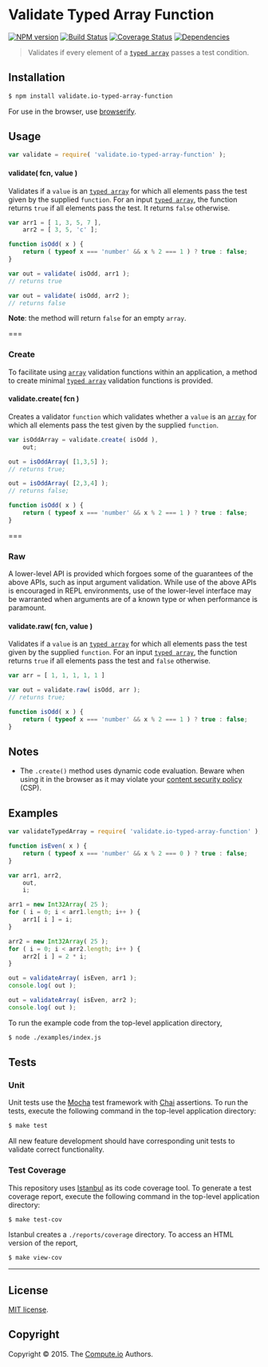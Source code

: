 Validate Typed Array Function
===
[![NPM version][npm-image]][npm-url] [![Build Status][travis-image]][travis-url] [![Coverage Status][codecov-image]][codecov-url] [![Dependencies][dependencies-image]][dependencies-url]

>  Validates if every element of a [`typed array`](https://developer.mozilla.org/en-US/docs/Web/JavaScript/Typed_arrays) passes a test condition.


## Installation

``` bash
$ npm install validate.io-typed-array-function
```

For use in the browser, use [browserify](https://github.com/substack/node-browserify).


## Usage

``` javascript
var validate = require( 'validate.io-typed-array-function' );
```

<a name="validate"></a>
#### validate( fcn, value )

Validates if a `value` is an [`typed array`](https://developer.mozilla.org/en-US/docs/Web/JavaScript/Typed_arrays) for which all elements pass the test given by the supplied `function`. For an input [`typed array`](https://developer.mozilla.org/en-US/docs/Web/JavaScript/Typed_arrays), the function returns `true` if all elements pass the test. It returns `false` otherwise.

``` javascript
var arr1 = [ 1, 3, 5, 7 ],
	arr2 = [ 3, 5, 'c' ];

function isOdd( x ) {
	return ( typeof x === 'number' && x % 2 === 1 ) ? true : false;
}

var out = validate( isOdd, arr1 );
// returns true

var out = validate( isOdd, arr2 );
// returns false

```

__Note__: the method will return `false` for an empty `array`.

===
### Create

To facilitate using [`array`](https://developer.mozilla.org/en-US/docs/Web/JavaScript/Reference/Global_Objects/Array) validation functions within an application, a method to create minimal [`typed array`](https://developer.mozilla.org/en-US/docs/Web/JavaScript/Typed_arrays) validation functions is provided.

#### validate.create( fcn )

Creates a validator `function` which validates whether a `value` is an  [`array`](https://developer.mozilla.org/en-US/docs/Web/JavaScript/Reference/Global_Objects/Array) for which all elements pass the test given by the supplied `function`.

``` javascript
var isOddArray = validate.create( isOdd ),
	out;

out = isOddArray( [1,3,5] );
// returns true;

out = isOddArray( [2,3,4] );
// returns false;

function isOdd( x ) {
	return ( typeof x === 'number' && x % 2 === 1 ) ? true : false;
}
```

===
### Raw

A lower-level API is provided which forgoes some of the guarantees of the above APIs, such as input argument validation. While use of the above APIs is encouraged in REPL environments, use of the lower-level interface may be warranted when arguments are of a known type or when performance is paramount.

#### validate.raw( fcn, value )

Validates if a `value` is an [`typed array`](https://developer.mozilla.org/en-US/docs/Web/JavaScript/Typed_arrays) for which all elements pass the test given by the supplied `function`. For an input [`typed array`](https://developer.mozilla.org/en-US/docs/Web/JavaScript/Typed_arrays), the function returns `true` if all elements pass the test and `false` otherwise.

``` javascript
var arr = [ 1, 1, 1, 1, 1 ]

var out = validate.raw( isOdd, arr );
// returns true;

function isOdd( x ) {
	return ( typeof x === 'number' && x % 2 === 1 ) ? true : false;
}
```

## Notes

*	The `.create()` method uses dynamic code evaluation. Beware when using it in the browser as it may violate your [content security policy](https://developer.mozilla.org/en-US/docs/Web/Security/CSP) (CSP).


## Examples

``` javascript
var validateTypedArray = require( 'validate.io-typed-array-function' );

function isEven( x ) {
	return ( typeof x === 'number' && x % 2 === 0 ) ? true : false;
}

var arr1, arr2,
	out,
	i;

arr1 = new Int32Array( 25 );
for ( i = 0; i < arr1.length; i++ ) {
	arr1[ i ] = i;
}

arr2 = new Int32Array( 25 );
for ( i = 0; i < arr2.length; i++ ) {
	arr2[ i ] = 2 * i;
}

out = validateArray( isEven, arr1 );
console.log( out );

out = validateArray( isEven, arr2 );
console.log( out );
```

To run the example code from the top-level application directory,

``` bash
$ node ./examples/index.js
```


## Tests

### Unit

Unit tests use the [Mocha](http://mochajs.org/) test framework with [Chai](http://chaijs.com) assertions. To run the tests, execute the following command in the top-level application directory:

``` bash
$ make test
```

All new feature development should have corresponding unit tests to validate correct functionality.


### Test Coverage

This repository uses [Istanbul](https://github.com/gotwarlost/istanbul) as its code coverage tool. To generate a test coverage report, execute the following command in the top-level application directory:

``` bash
$ make test-cov
```

Istanbul creates a `./reports/coverage` directory. To access an HTML version of the report,

``` bash
$ make view-cov
```


---
## License

[MIT license](http://opensource.org/licenses/MIT).


## Copyright

Copyright &copy; 2015. The [Compute.io](https://github.com/compute-io) Authors.


[npm-image]: http://img.shields.io/npm/v/validate.io-typed-array-function.svg
[npm-url]: https://npmjs.org/package/validate.io-typed-array-function

[travis-image]: http://img.shields.io/travis/validate-io/typed-array-function/master.svg
[travis-url]: https://travis-ci.org/validate-io/typed-array-function

[codecov-image]: https://img.shields.io/codecov/c/github/validate-io/typed-array-function/master.svg
[codecov-url]: https://codecov.io/github/validate-io/typed-array-function?branch=master

[dependencies-image]: http://img.shields.io/david/validate-io/typed-array-function.svg
[dependencies-url]: https://david-dm.org/validate-io/typed-array-function

[dev-dependencies-image]: http://img.shields.io/david/dev/validate-io/typed-array-function.svg
[dev-dependencies-url]: https://david-dm.org/dev/validate-io/typed-array-function

[github-issues-image]: http://img.shields.io/github/issues/validate-io/typed-array-function.svg
[github-issues-url]: https://github.com/validate-io/typed-array-function/issues
